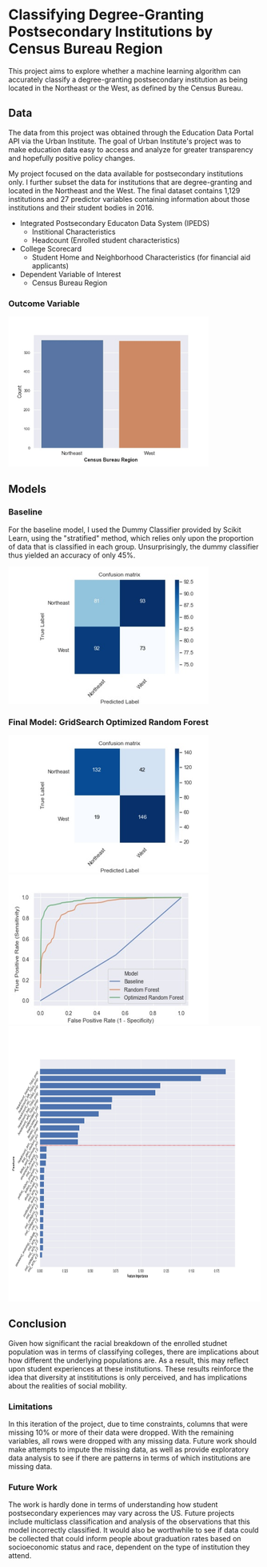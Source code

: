 # Classifying Degree-Granting Postsecondary Institutions by Census Bureau Region
This project aims to explore whether a machine learning algorithm can accurately classify a degree-granting postsecondary institution as being located in the Northeast or the West, as defined by the Census Bureau.

## Data
The data from this project was obtained through the Education Data Portal API via the Urban Institute. The goal of Urban Institute's project was to make education data easy to access and analyze for greater transparency and hopefully positive policy changes.

My project focused on the data available for postsecondary institutions only. I further subset the data for institutions that are degree-granting and located in the Northeast and the West. The final dataset contains 1,129 institutions and 27 predictor variables containing information about those institutions and their student bodies in 2016.

* Integrated Postsecondary Educaton Data System (IPEDS)
     + Institional Characteristics
     + Headcount (Enrolled student characteristics)
* College Scorecard
     + Student Home and Neighborhood Characteristics (for financial aid applicants)
* Dependent Variable of Interest
     + Census Bureau Region

### Outcome Variable
<img src = "https://github.com/rweng18/education_data/blob/master/figures/fig01_cb_region_hist.jpg" width = "400" height = "300">

## Models
### Baseline
For the baseline model, I used the Dummy Classifier provided by Scikit Learn, using the "stratified" method, which relies only upon the proportion of data that is classified in each group. Unsurprisingly, the dummy classifier thus yielded an accuracy of only 45%.

<img src = "https://github.com/rweng18/education_data/blob/master/figures/fig23_cm_dummy.jpg" width = "400" height = "275">

### Final Model: GridSearch Optimized Random Forest

<img src = "https://github.com/rweng18/education_data/blob/master/figures/fig24_cm_forest.jpg" width = "400" height = "275">

<img src = "https://github.com/rweng18/education_data/blob/master/figures/fig26_compare_final_models_roc.jpg" width = "400" height = "300">

<img src = "https://github.com/rweng18/education_data/blob/master/figures/fig27_forest_opt_feat_impt.jpg" width = "900" height = "550">

## Conclusion
Given how significant the racial breakdown of the enrolled studnet population was in terms of classifying colleges, there are implications about how different the underlying populations are. As a result, this may reflect upon student experiences at these institutions. These results reinforce the idea that diversity at instititutions is only perceived, and has implications about the realities of social mobility.

### Limitations
In this iteration of the project, due to time constraints, columns that were missing 10% or more of their data were dropped. With the remaining variables, all rows were dropped with any missing data. Future work should make attempts to impute the missing data, as well as provide exploratory data analysis to see if there are patterns in terms of which institutions are missing data.

### Future Work
The work is hardly done in terms of understanding how student postsecondary experiences may vary across the US. Future projects include multiclass classification and analysis of the observations that this model incorrectly classified. It would also be worthwhile to see if data could be collected that could inform people about graduation rates based on socioeconomic status and race, dependent on the type of institution they attend.
